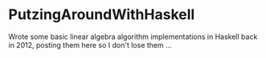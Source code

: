 # PutzingAroundWithHaskell
Wrote some basic linear algebra algorithm implementations in Haskell back in 2012, posting them here so I don't lose them ...
